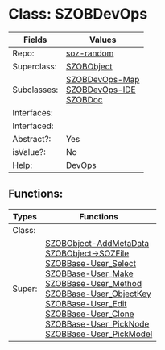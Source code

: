 
# Class:	SZOBDevOps

| Fields | Values |
| --------- | --------- |
| Repo: | [soz-random](/repos/soz-random.html) |
| Superclass: | [SZOBObject](SZOBObject.html) |
| Subclasses: | [SZOBDevOps-Map](SZOBDevOps-Map.html) <br> [SZOBDevOps-IDE](SZOBDevOps-IDE.html) <br> [SZOBDoc](SZOBDoc.html) |
| Interfaces: |  |
| Interfaced: |  |
| Abstract?: | Yes |
| isValue?: | No |
| Help: | DevOps |


## Functions:

| Types | Functions |
| --------- | --------- |
| Class: |  |
| Super: | [SZOBObject-AddMetaData](SZOBObject.html) <br> [SZOBObject->SOZFile](SZOBObject.html) <br> [SZOBBase-User_Select](SZOBBase.html) <br> [SZOBBase-User_Make](SZOBBase.html) <br> [SZOBBase-User_Method](SZOBBase.html) <br> [SZOBBase-User_ObjectKey](SZOBBase.html) <br> [SZOBBase-User_Edit](SZOBBase.html) <br> [SZOBBase-User_Clone](SZOBBase.html) <br> [SZOBBase-User_PickNode](SZOBBase.html) <br> [SZOBBase-User_PickModel](SZOBBase.html) |



